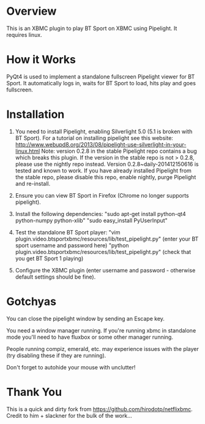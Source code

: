 Overview
========

This is an XBMC plugin to play BT Sport on XBMC using Pipelight.  It requires linux.

How it Works
============

PyQt4 is used to implement a standalone fullscreen Pipelight viewer for BT Sport.  It automatically logs in, waits for BT Sport to load, hits play and goes fullscreen.

Installation
============

1. You need to install Pipelight, enabling Silverlight 5.0 (5.1 is broken with BT Sport).  For a tutorial on installing pipelight see this website:
   http://www.webupd8.org/2013/08/pipelight-use-silverlight-in-your-linux.html
   Note: version 0.2.8 in the stable Pipelight repo contains a bug which breaks this plugin.  If the version in the stable repo is not > 0.2.8, please use the nightly repo instead.  Version 0.2.8~daily-201412150616 is tested and known to work.  If you have already installed Pipelight from the stable repo, please disable this repo, enable nightly, purge Pipelight and re-install.

2. Ensure you can view BT Sport in Firefox (Chrome no longer supports pipelight).

3. Install the following dependencies:
   "sudo apt-get install python-qt4 python-numpy python-xlib"
   "sudo easy_install PyUserInput"

4. Test the standalone BT Sport player:
   "vim plugin.video.btsportxbmc/resources/lib/test_pipelight.py" (enter your BT sport username and password here)
   "python plugin.video.btsportxbmc/resources/lib/test_pipelight.py" (check that you get BT Sport 1 playing)

5. Configure the XBMC plugin (enter username and password - otherwise default settings should be fine).

Gotchyas
========

You can close the pipelight window by sending an Escape key.

You need a window manager running.  If you're running xbmc in standalone mode you'll need to have fluxbox or some other manager running.

People running compiz, emerald, etc. may experience issues with the player (try disabling these if they are running).

Don't forget to autohide your mouse with unclutter!


Thank You
=========

This is a quick and dirty fork from https://github.com/hirodotp/netflixbmc. Credit to him + slackner for the bulk of the work...
